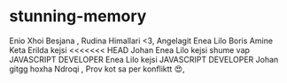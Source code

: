 # stunning-memory
Enio
Xhoi
Besjana
, Rudina Himallari <3, 
Angelagit
Enea Lilo
Boris
Amine Keta
Erilda
kejsi
<<<<<<< HEAD
Johan
Enea Lilo
kejsi
shume vap
JAVASCRIPT DEVELOPER
Enea Lilo
kejsi
JAVASCRIPT DEVELOPER
Johan
gitgg
hoxha
Ndroqi
, Prov kot sa per konfliktt 😍,

